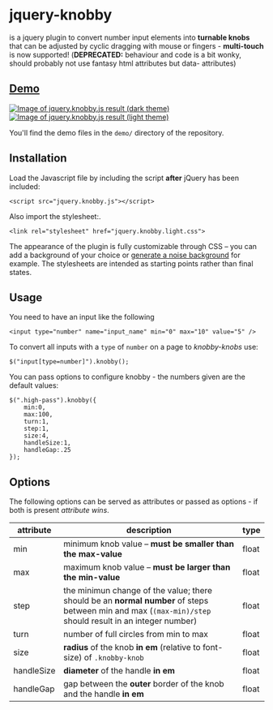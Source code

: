 # jquery-knobby
is a jquery plugin to convert number input elements into **turnable knobs** that can be adjusted by cyclic dragging with mouse or fingers - **multi-touch** is now supported!
(**DEPRECATED:** behaviour and code is a bit wonky, should probably not use fantasy html attributes but data- attributes)

## [Demo](./demo)
[![Image of jquery.knobby.js result (dark theme)](http://codeblock.at/wp-content/uploads/2015/04/knobby-dark.png)](http://codeblock.at/jquery-knobby/demo/dark.html) [![Image of jquery.knobby.js result (light theme)](http://codeblock.at/wp-content/uploads/2015/04/knobby-bright.png)](http://codeblock.at/jquery-knobby/demo/)

You'll find the demo files in the `demo/` directory of the repository.

## Installation 

Load the Javascript file by including the script **after** jQuery has been included:

    <script src="jquery.knobby.js"></script>

Also import the stylesheet:.

    <link rel="stylesheet" href="jquery.knobby.light.css">

The appearance of the plugin is fully customizable through CSS &ndash; you can add a background of your choice or [generate a noise background](http://codeblock.at/base64-noise-generator/) for example.
The stylesheets are intended as starting points rather than final states. 

## Usage
You need to have an input like the following

    <input type="number" name="input_name" min="0" max="10" value="5" />

To convert all inputs with a `type` of `number` on a page to *knobby-knobs* use:

    $("input[type=number]").knobby();
    
You can pass options to configure knobby - the numbers given are the default values: 

    $(".high-pass").knobby({
        min:0,
        max:100,
        turn:1,
        step:1,
        size:4,
        handleSize:1,
        handleGap:.25
    });

## Options
The following options can be served as attributes or passed as options - if both is present *attribute wins*.

|attribute | description    |  type |
|-----|-----|-----|
| min | minimum knob value &ndash; **must be smaller than the max-value**    | float |
| max | maximum knob value &ndash; **must be larger than the min-value** | float |
| step | the minimun change of the value; there should be an **normal number** of steps between min and max (`(max-min)/step` should result in an integer number) | float |
| turn | number of full circles from min to max | float |
| size | **radius** of the knob **in em** (relative to font-size) of `.knobby-knob` | float |
| handleSize | **diameter** of the handle **in em** | float |
| handleGap | gap between the **outer** border of the knob and the handle **in em** |  float |
